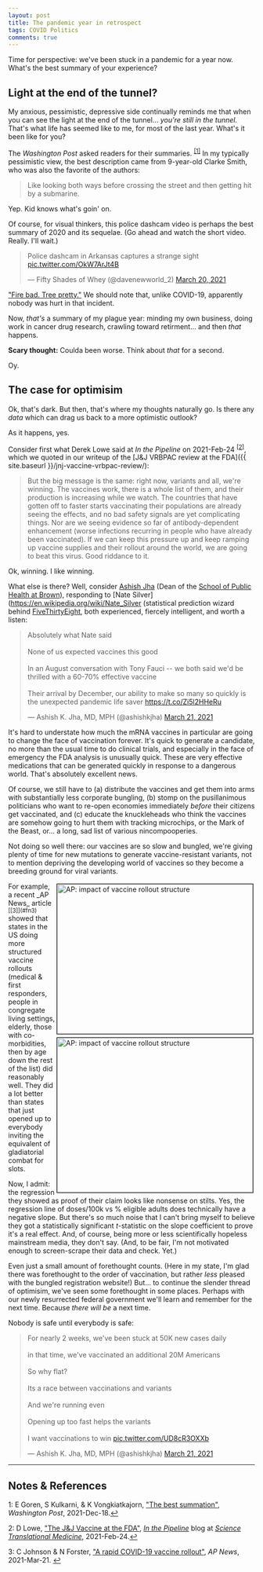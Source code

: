 ```yaml
---
layout: post
title: The pandemic year in retrospect
tags: COVID Politics
comments: true
---
```


Time for perspective: we've been stuck in a pandemic for a year now.  What's the best
summary of your experience?  

## Light at the end of the tunnel?  

My anxious, pessimistic, depressive side continually reminds me that when you can see the light at
the end of the tunnel&hellip; _you're still in the tunnel._  That's what life has seemed
like to me, for most of the last year.  What's it been like for you?

The _Washington Post_ asked readers for their summaries. <sup id="fn1a">[[1]](#fn1)</sup>
In my typically pessimistic view, the best description came from 9-year-old Clarke Smith,
who was also the favorite of the authors:  

> Like looking both ways before crossing the street and then getting hit by a submarine.  

Yep.  Kid knows what's goin' on.  

Of course, for visual thinkers, this police dashcam video is perhaps the best summary of
2020 and its sequelae.  (Go ahead and watch the short video.  Really.  I'll wait.)  

<blockquote class="twitter-tweet">
  <p lang="en" dir="ltr">
    Police dashcam in Arkansas captures a strange sight 
    <a href="https://t.co/OkW7ArJt4B">pic.twitter.com/OkW7ArJt4B</a>
  </p>
  &mdash; Fifty Shades of Whey (@davenewworld_2) <a href="https://twitter.com/davenewworld_2/status/1373415649947611136?ref_src=twsrc%5Etfw">March 20, 2021</a>
</blockquote> 
<script async src="https://platform.twitter.com/widgets.js"></script>

["Fire bad.  Tree pretty."](https://www.youtube.com/watch?v=769qie9npes)  We should note
that, unlike COVID-19,  apparently nobody was hurt in that incident.  

Now, _that's_ a summary of my plague year: minding my own business, doing work in
cancer drug research, crawling toward retirment&hellip; and then _that_ happens.  

__Scary thought:__ Coulda been worse.  Think about _that_ for a second.  

Oy.  

## The case for optimisim  

Ok, that's dark.  But then, that's where my thoughts naturally go.  Is there any _data_
which can drag us back to a more optimistic outlook?  

As it happens, yes.  

Consider first what Derek Lowe said at _In the Pipeline_ on 
2021-Feb-24 <sup id="fn2a">[[2]](#fn2)</sup>, which we quoted in our writeup of the
[J&amp;J VRBPAC review at the FDA]({{ site.baseurl }}/jnj-vaccine-vrbpac-review/):  
> But the big message is the same: right now, variants and all, we're winning. The
> vaccines work, there is a whole list of them, and their production is increasing while
> we watch. The countries that have gotten off to faster starts vaccinating their
> populations are already seeing the effects, and no bad safety signals are yet
> complicating things. Nor are we seeing evidence so far of antibody-dependent enhancement
> (worse infections recurring in people who have already been vaccinated). If we can keep
> this pressure up and keep ramping up vaccine supplies and their rollout around the
> world, we are going to beat this virus. Good riddance to it.  

Ok, winning.  I like winning.  

What else is there?  Well, consider [Ashish Jha](https://en.wikipedia.org/wiki/Ashish_Jha) 
(Dean of the [School of Public Health at Brown](https://www.brown.edu/academics/public-health/)), 
responding to 
[Nate Silver](https://en.wikipedia.org/wiki/Nate_Silver (statistical prediction wizard behind 
[FiveThirtyEight](https://fivethirtyeight.com/), both experienced, fiercely intelligent,
and worth a listen:  


<blockquote class="twitter-tweet">
  <p lang="en" dir="ltr">
    Absolutely what Nate said<br><br>None of us expected vaccines this good<br><br>In an
	August conversation with Tony Fauci -- we both said we&#39;d be thrilled with a 60-70%
	effective vaccine<br><br>Their arrival by December, our ability to make so many so
	quickly is the unexpected pandemic life saver <a href="https://t.co/Zi5l2HHeRu">https://t.co/Zi5l2HHeRu</a> 
  </p>
  &mdash; Ashish K. Jha, MD, MPH (@ashishkjha) <a href="https://twitter.com/ashishkjha/status/1373457628215525377?ref_src=twsrc%5Etfw">March 21, 2021</a>
</blockquote> 
<script async src="https://platform.twitter.com/widgets.js"></script>

It's hard to understate how much the mRNA vaccines in particular are going to change the
face of vaccination forever.  It's quick to generate a candidate, no more than the usual
time to do clinical trials, and especially in the face of emergency the FDA analysis is
unusually quick.  These are very effective medications that can be generated quickly in
response to a dangerous world.  That's absolutely excellent news.  

Of course, we still have to (a) distribute the vaccines and get them into arms with
substantially less corporate bungling, (b) stomp on the pusillanimous politicians who want
to re-open economies immediately _before_ their citizens get vaccinated, and (c) educate
the knuckleheads who think the vaccines are somehow going to hurt them with tracking
microchips, or the Mark of the Beast, or&hellip; a long, sad list of various nincompooperies.  

Not doing so well there: our vaccines are so slow and bungled, we're giving plenty of time
for new mutations to generate vaccine-resistant variants, not to mention depriving the
developing world of vaccines so they become a breeding ground for viral variants.  

<img src="{{ site.baseurl }}/images/2021-03-22-pandemic-in-retrospect-ap.jpg" width="400" height="305" alt="AP: impact of vaccine rollout structure" title="AP: impact of vaccine rollout structure" style="float: right; margin: 3px 3px 3px 3px; border: 1px solid #000000;">
<img src="{{ site.baseurl }}/images/2021-03-22-pandemic-in-retrospect-ap-regression.jpg" width="400" height="315" alt="AP: impact of vaccine rollout structure" title="AP: impact of vaccine rollout structure" style="float: right; margin: 3px 3px 3px 3px; border: 1px solid #000000;">
For example, a recent _AP News_ article <sup id="fn3a">[[3]](#fn3)</sup> showed that
states in the US doing more structured vaccine rollouts (medical &amp; first responders,
people in congregate living settings, elderly, those with co-morbidities, then by age down
the rest of the list) did reasonably well.  They did a lot better than states that just
opened up to everybody inviting the equivalent of gladiatorial combat for slots.  

Now, I admit: the regression they showed as proof of their claim looks like nonsense on
stilts.  Yes, the regression line of doses/100k vs % eligible adults does technically have
a negative slope.  But there's so much noise that I can't bring myself to believe they got
a statistically significant $t$-statistic on the slope coefficient to prove it's a real
effect.  And, of course, being more or less scientifically hopeless mainstream media, they
don't say.  (And, to be fair, I'm not motivated enough to screen-scrape their data and
check.  Yet.)  

Even just a small amount of forethought counts.  (Here in my state, I'm glad there was
forethought to the order of vaccination, but rather _less_ pleased with the bungled
registration website!)  But&hellip; to continue the slender thread of optimisim, we've
seen some forethought in some places.  Perhaps with our newly resurrected federal
government we'll learn and remember for the next time.  Because _there will be_ a next
time.  

Nobody is safe until everybody is safe:  

<blockquote class="twitter-tweet">
  <p lang="en" dir="ltr">
	For nearly 2 weeks, we&#39;ve been stuck at 50K new cases daily<br><br>
    in that time, we&#39;ve vaccinated an additional 20M Americans<br><br>So why flat?<br><br>
    Its a race between vaccinations and variants<br><br>
    And we&#39;re running even<br><br>
    Opening up too fast helps the variants<br><br>
    I want vaccinations to win <a href="https://t.co/UD8cR3OXXb">pic.twitter.com/UD8cR3OXXb</a>
  </p>
  &mdash; Ashish K. Jha, MD, MPH (@ashishkjha) <a href="https://twitter.com/ashishkjha/status/1373610236221734912?ref_src=twsrc%5Etfw">March 21, 2021</a>
</blockquote>
<script async src="https://platform.twitter.com/widgets.js" charset="utf-8"></script>

---

## Notes &amp; References  

<!--
<sup id="fn1a">[[1]](#fn1)</sup>
<a id="fn1">1</a>: [↩](#fn1a)  
-->

<a id="fn1">1</a>: E Goren, S Kulkarni, &amp; K Vongkiatkajorn, ["The best summation"](https://www.washingtonpost.com/graphics/2020/lifestyle/2020-in-one-word/), _Washington Post_, 2021-Dec-18.[↩](#fn1a)  

<a id="fn2">2</a>: D Lowe, ["The J&amp;J Vaccine at the FDA"](https://blogs.sciencemag.org/pipeline/archives/2021/02/24/the-jj-vaccine-at-the-fda), [_In the Pipeline_](https://blogs.sciencemag.org/pipeline/) blog at [_Science Translational Medicine_](https://stm.sciencemag.org/), 2021-Feb-24.[↩](#fn2a)  

<a id="fn3">3</a>: C Johnson &amp; N Forster, ["A rapid COVID-19 vaccine rollout"](https://apnews.com/article/rapid-covid-19-vaccine-rollout-backfire-some-states-459febd1a33bf8909bfaa88ce3f43159), _AP News_, 2021-Mar-21. [↩](#fn3a)  
